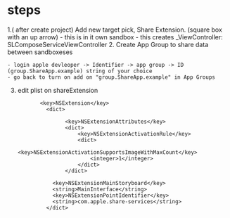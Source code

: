 # steps


1.( after create project) Add new target pick, Share Extension.  (square box with an up arrow)
    - this is in it own sandbox
    - this creates _ViewController: SLComposeServiceViewController
2. Create App Group to share data between sandboxeses

 
    - login apple devleoper -> Identifier -> app group -> ID (group.ShareApp.example) string of your choice
    - go back to turn on add on "group.ShareApp.example" in App Groups
    
3. edit plist on shareExtension

              <key>NSExtension</key>
                <dict>

                      <key>NSExtensionAttributes</key>
                      <dict>
                          <key>NSExtensionActivationRule</key>
                          <dict>
                              <key>NSExtensionActivationSupportsImageWithMaxCount</key>
                              <integer>1</integer>
                          </dict>
                      </dict>

                  <key>NSExtensionMainStoryboard</key>
                  <string>MainInterface</string>
                  <key>NSExtensionPointIdentifier</key>
                  <string>com.apple.share-services</string>
                </dict>

